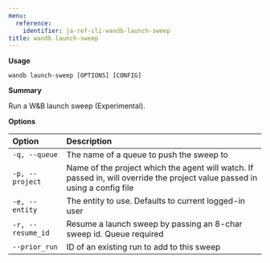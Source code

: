 ```yaml
---
menu:
  reference:
    identifier: ja-ref-cli-wandb-launch-sweep
title: wandb launch-sweep
---
```


**Usage**

`wandb launch-sweep [OPTIONS] [CONFIG]`

**Summary**

Run a W&B launch sweep (Experimental).


**Options**

| **Option** | **Description** |
| :--- | :--- |
| `-q, --queue` | The name of a queue to push the sweep to |
| `-p, --project` | Name of the project which the agent will watch. If   passed in, will override the project value passed in using a config file |
| `-e, --entity` | The entity to use. Defaults to current logged-in user |
| `-r, --resume_id` | Resume a launch sweep by passing an 8-char sweep id.   Queue required |
| `--prior_run` | ID of an existing run to add to this sweep |